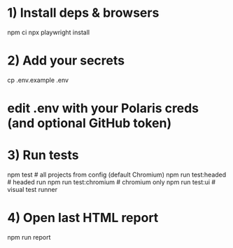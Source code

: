 # 1) Install deps & browsers
npm ci
npx playwright install

# 2) Add your secrets
cp .env.example .env
# edit .env with your Polaris creds (and optional GitHub token)

# 3) Run tests
npm test                 # all projects from config (default Chromium)
npm run test:headed      # headed run
npm run test:chromium    # chromium only
npm run test:ui          # visual test runner

# 4) Open last HTML report
npm run report
